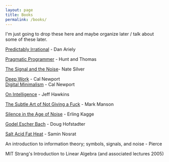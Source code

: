 ```yaml
---
layout: page
title: Books
permalink: /books/
---
```

I'm just going to drop these here and maybe organize later / talk about some of these later.

[Predictably Irrational](https://amzn.to/2XCh3LH) - Dan Ariely

[Pragmatic Programmer](https://amzn.to/2HlN6JZ) - Hunt and Thomas

[The Signal and the Noise](https://amzn.to/2VG6S6O)- Nate Silver

[Deep Work](https://amzn.to/2UjKEY9) - Cal Newport  
[Digital Minimalism](https://amzn.to/2TyTwfb) - Cal Newport

[On Intelligence](https://amzn.to/2tS2CFx) - Jeff Hawkins

[The Subtle Art of Not Giving a Fuck](https://amzn.to/2EQIslI) - Mark Manson

[Silence in the Age of Noise](https://amzn.to/2ETexJz) - Erling Kagge

[Godel Escher Bach](https://amzn.to/2H52kUv) - Doug Hofstadter

[Salt Acid Fat Heat](https://amzn.to/2EQIBWi) - Samin Nosrat

An introduction to information theory; symbols, signals, and noise - Pierce

MIT Strang's Introduction to Linear Algebra
(and associated lectures 2005)
